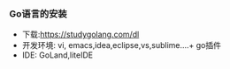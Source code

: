 
### Go语言的安装
- 下载:https://studygolang.com/dl
- 开发环境: vi, emacs,idea,eclipse,vs,sublime....+ go插件
- IDE: GoLand,liteIDE
